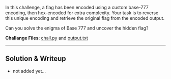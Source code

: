 In this challenge, a flag has been encoded using a custom base-777 encoding, then hex-encoded for extra complexity. Your task is to reverse this unique encoding and retrieve the original flag from the encoded output.

Can you solve the enigma of Base 777 and uncover the hidden flag?

**Challange Files**: [chall.py](chall.py) and [output.txt](output.txt)

---

## Solution & Writeup
- not added yet...